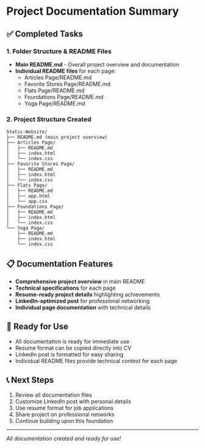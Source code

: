 # Project Documentation Summary

## ✅ Completed Tasks

### 1. Folder Structure & README Files
- **Main README.md** - Overall project overview and documentation
- **Individual README files** for each page:
  - Articles Page/README.md
  - Favorite Stores Page/README.md
  - Flats Page/README.md
  - Foundations Page/README.md
  - Yoga Page/README.md

### 2. Project Structure Created
```
Static-Website/
├── README.md (main project overview)
├── Articles Page/
│   ├── README.md
│   ├── index.html
│   └── index.css
├── Favorite Stores Page/
│   ├── README.md
│   ├── index.html
│   └── index.css
├── Flats Page/
│   ├── README.md
│   ├── app.html
│   └── app.css
├── Foundations Page/
│   ├── README.md
│   ├── index.html
│   └── index.css
└── Yoga Page/
    ├── README.md
    ├── index.html
    └── index.css
```

## 📋 Documentation Features
- **Comprehensive project overview** in main README
- **Technical specifications** for each page
- **Resume-ready project details** highlighting achievements
- **LinkedIn-optimized post** for professional networking
- **Individual page documentation** with technical details

## 🎯 Ready for Use
- All documentation is ready for immediate use
- Resume format can be copied directly into CV
- LinkedIn post is formatted for easy sharing
- Individual README files provide technical context for each page

## 📞 Next Steps
1. Review all documentation files
2. Customize LinkedIn post with personal details
3. Use resume format for job applications
4. Share project on professional networks
5. Continue building upon this foundation

---
*All documentation created and ready for use!*
